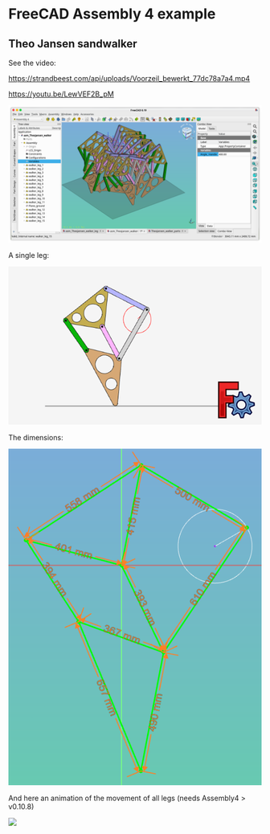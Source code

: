 # FreeCAD Assembly 4 example

## Theo Jansen sandwalker

See the video:

https://strandbeest.com/api/uploads/Voorzeil_bewerkt_77dc78a7a4.mp4

https://youtu.be/LewVEF2B_pM


![](walker_15legs.png)


A single leg:


![](single_leg.gif)


The dimensions:


![](dimensions.png)


And here an animation of the movement of all legs (needs Assembly4 > v0.10.8)


![](walker_15legs_c.gif)



